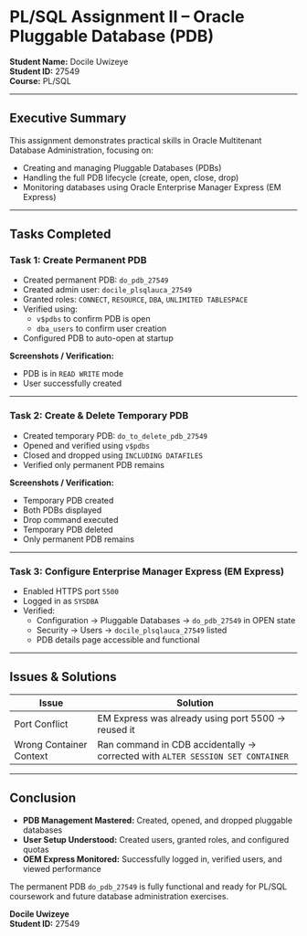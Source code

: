 # PL/SQL Assignment II – Oracle Pluggable Database (PDB)

**Student Name:** Docile Uwizeye  
**Student ID:** 27549  
**Course:** PL/SQL  

---

## Executive Summary

This assignment demonstrates practical skills in Oracle Multitenant Database Administration, focusing on:

- Creating and managing Pluggable Databases (PDBs)  
- Handling the full PDB lifecycle (create, open, close, drop)  
- Monitoring databases using Oracle Enterprise Manager Express (EM Express)  

---

## Tasks Completed

### Task 1: Create Permanent PDB
- Created permanent PDB: `do_pdb_27549`  
- Created admin user: `docile_plsqlauca_27549`  
- Granted roles: `CONNECT`, `RESOURCE`, `DBA`, `UNLIMITED TABLESPACE`  
- Verified using:  
  - `v$pdbs` to confirm PDB is open  
  - `dba_users` to confirm user creation  
- Configured PDB to auto-open at startup  

**Screenshots / Verification:**  

- PDB is in `READ WRITE` mode  
- User successfully created  

---

### Task 2: Create & Delete Temporary PDB
- Created temporary PDB: `do_to_delete_pdb_27549`  
- Opened and verified using `v$pdbs`  
- Closed and dropped using `INCLUDING DATAFILES`  
- Verified only permanent PDB remains  

**Screenshots / Verification:**  
- Temporary PDB created  
- Both PDBs displayed  
- Drop command executed  
- Temporary PDB deleted  
- Only permanent PDB remains  

---

### Task 3: Configure Enterprise Manager Express (EM Express)
- Enabled HTTPS port `5500`  
- Logged in as `SYSDBA`  
- Verified:  
  - Configuration → Pluggable Databases → `do_pdb_27549` in OPEN state  
  - Security → Users → `docile_plsqlauca_27549` listed  
  - PDB details page accessible and functional  

---

## Issues & Solutions

| Issue | Solution |
|-------|---------|
| Port Conflict | EM Express was already using port 5500 → reused it |
| Wrong Container Context | Ran command in CDB accidentally → corrected with `ALTER SESSION SET CONTAINER` |

---

## Conclusion

- **PDB Management Mastered:** Created, opened, and dropped pluggable databases  
- **User Setup Understood:** Created users, granted roles, and configured quotas  
- **OEM Express Monitored:** Successfully logged in, verified users, and viewed performance  

The permanent PDB `do_pdb_27549` is fully functional and ready for PL/SQL coursework and future database administration exercises.

**Docile Uwizeye**  
**Student ID:** 27549

